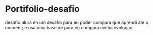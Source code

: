 # Portifolio-desafio
desafio alura
eh um desafio para eu  poder compara que aprendi ate o moment;
e usa uma base de para eu compara minha evoluçao;
